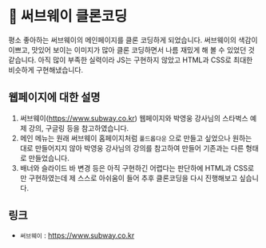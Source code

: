 # 🌯 써브웨이 클론코딩

평소 좋아하는 써브웨이의 메인페이지를 클론 코딩하게 되었습니다.
써브웨이의 색감이 이쁘고, 맛있어 보이는 이미지가 많아 클론 코딩하면서
나름 재밌게 해 볼 수 있었던 것 같습니다.
아직 많이 부족한 실력이라 JS는 구현하지 않았고 HTML과 CSS로 최대한 비슷하게 구현해냈습니다.

## 웹페이지에 대한 설명

1. 써브웨이(https://www.subway.co.kr) 웹페이지와 박영웅 강사님의 스타벅스 예제 강의, 구글링 등을 참고하였습니다.
2. 메인 메뉴는 원래 써브웨이 홈페이지처럼 `풀드롭다운` 으로 만들고 싶었으나 원하는 대로 만들어지지 않아 박영웅 강사님의 강의를 참고하여 만들어 기존과는 다른 형태로 만들었습니다.
3. 배너와 슬라이드 바 변경 등은 아직 구현하긴 어렵다는 판단하에 HTML과 CSS로만 구현하였는데 제 스스로 아쉬움이 들어 추후 클론코딩을 다시 진행해보고 싶습니다.

## 링크

- `써브웨이` : https://www.subway.co.kr